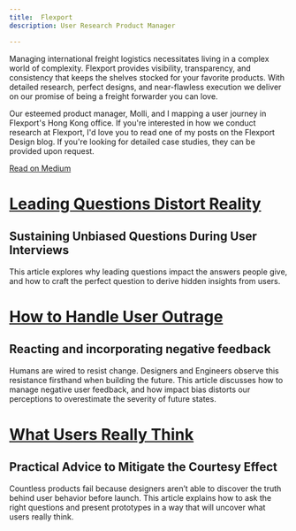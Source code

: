```yaml
---
title:  Flexport
description: User Research Product Manager

---
```


Managing international freight logistics necessitates living in a complex world of complexity. Flexport provides visibility, transparency, and consistency that keeps the shelves stocked for your favorite products. With detailed research, perfect designs, and near-flawless execution we deliver on our promise of being a freight forwarder you can love.


Our esteemed product manager, Molli, and I mapping a user journey in Flexport's Hong Kong office.
If you're interested in how we conduct research at Flexport, I'd love you to read one of my posts on the Flexport Design blog. If you're looking for detailed case studies, they can be provided upon request.

[Read on Medium](https://medium.com/flexport-design)

# [Leading Questions Distort Reality](https://medium.com/flexport-design/how-leading-questions-distort-reality-edd9219ff9c5)
## Sustaining Unbiased Questions During User Interviews

This article explores why leading questions impact the answers people give, and how to craft the perfect question to derive hidden insights from users.

# [How to Handle User Outrage](https://medium.com/flexport-design/how-to-handle-user-outrage-50f42f2dc8a4)
## Reacting and incorporating negative feedback

Humans are wired to resist change. Designers and Engineers observe this resistance firsthand when building the future. This article discusses how to manage negative user feedback, and how impact bias distorts our perceptions to overestimate the severity of future states.

# [What Users Really Think](https://medium.com/flexport-design/what-users-really-think-why-they-arent-telling-you-c79e297f9b4b#.r0t7nrrr0)
## Practical Advice to Mitigate the Courtesy Effect

Countless products fail because designers aren’t able to discover the truth behind user behavior before launch. This article explains how to ask the right questions and present prototypes in a way that will uncover what users really think.